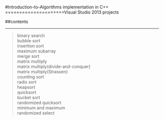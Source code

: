 #Introduction-to-Algorithms implementation in C++
=====================Visual Studio 2013 projects

##contents
- - - -
>binary search<br>
>bubble sort<br>
>insertion sort<br>
>maximum subarray<br>
>merge sort<br>
>matrix multiply<br>
>matrix multiply(divide-and-conquer)<br>
>matrix multiply(Strassen)<br>
>counting sort<br>
>radix sort<br>
>heapsort<br>
>quicksort<br>
>bucket sort<br>
>randomized quicksort<br>
>minimum and maximum<br>
>randomized select<br>